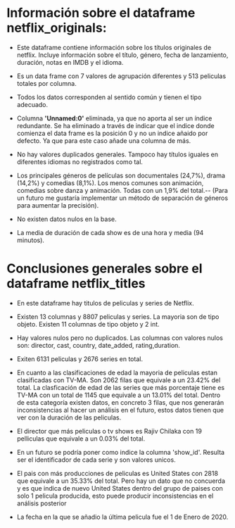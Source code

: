 # Información sobre el dataframe netflix_originals:

- Este dataframe contiene información sobre los títulos originales de netflix. Incluye información sobre el título, género, fecha de lanzamiento, duración, notas en IMDB y el idioma.

- Es un data frame con 7 valores de agrupación diferentes y 513 peliculas totales por columna.

- Todos los datos corresponden al sentido común y tienen el tipo adecuado.

- Columna **'Unnamed:0'** eliminada, ya que no aporta al ser un índice redundante. Se ha eliminado a través de indicar que el indice donde comienza el data frame es la posición 0 y no un indice añaido por defecto. Ya que para este caso añade una columna de más.

- No hay valores duplicados generales. Tampoco hay títulos iguales en diferentes idiomas no registrados como tal.

- Los principales géneros de películas son documentales (24,7%), drama (14,2%) y comedias (8,1%). Los menos comunes son animación, comedias sobre danza y animación. Todas con un 1,9% del total.-- (Para un futuro me gustaría implementar un método de separación de géneros para aumentar la precisión).

- No existen datos nulos en la base.

- La media de duración de cada show es de una hora y media (94 minutos).


# Conclusiones generales sobre el dataframe netflix_titles

- En este dataframe hay titulos de peliculas y series de Netflix.

- Existen 13 columnas y 8807 peliculas y series. La mayoria son de tipo objeto. Existen 11 columnas de tipo objeto y 2 int.

- Hay valores nulos pero no duplicados. Las columnas con valores nulos son: director, cast, country, date_added, rating,duration.

- Exiten 6131 peliculas y 2676 series en total.

- En cuanto a las clasificaciones de edad la mayoria de peliculas estan clasificadas con TV-MA. Son 2062 filas que equivale a un 23.42% del total. La clasficación de edad de las series que más porcentaje tiene es TV-MA con un total de 1145 que equivale a un 13.01% del total. Dentro de esta categoría existen datos, en concreto 3 filas, que nos generarán inconsistencias al hacer un análisis en el futuro, estos datos tienen que ver con la duración de las peliculas.

- El director que más peliculas o tv shows es Rajiv Chilaka con 19 pelliculas que equivale a un 0.03% del total.

- En un futuro se podría poner como indice la columna 'show_id'. Resulta ser el identificador de cada serie y son valores unicos.

- El pais con más producciones de peliculas es United States con 2818 que equivale a un 35.33% del total. Pero hay un dato que no concuerda y es que indica de nuevo United States dentro del grupo de paises con solo 1 pelicula producida, esto puede producir inconsistencias en el análisis posterior

- La fecha en la que se añadio la última pelicula fue el 1 de Enero de 2020.